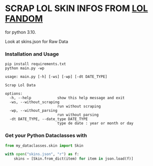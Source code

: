# SCRAP LOL SKIN INFOS FROM [LOL FANDOM](https://leagueoflegends.fandom.com/wiki/List_of_champion_skins_(League_of_Legends))


for python 3.10.

Look at skins.json for Raw Data

### Installation and Usage

````shell
pip install requirements.txt
python main.py -wp
````
````
usage: main.py [-h] [-ws] [-wp] [-dt DATE_TYPE]

Scrap Lol Data

options:
  -h, --help            show this help message and exit
  -ws, --without_scraping
                        run without scraping
  -wp, --without_parsing
                        run without parsing
  -dt DATE_TYPE, --date_type DATE_TYPE
                        type de date : year or month or day
````



### Get your Python Dataclasses with 
`````python
from my_dataclasses.skin import Skin

with open("skins.json", "r") as f:
    skins = [Skin.from_dict(item) for item in json.load(f)]
`````

